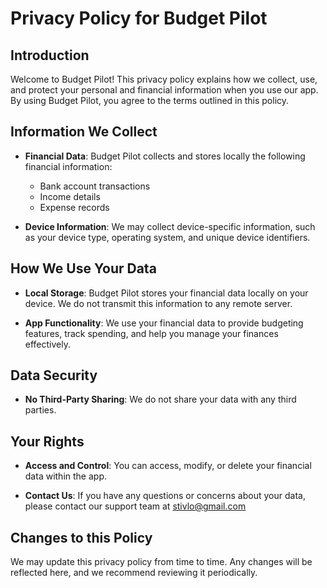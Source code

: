 # Privacy Policy for Budget Pilot

## Introduction

Welcome to Budget Pilot! This privacy policy explains how we collect, use, and protect your personal and financial information when you use our app. By using Budget Pilot, you agree to the terms outlined in this policy.

## Information We Collect

* **Financial Data**: Budget Pilot collects and stores locally the following financial information:

   - Bank account transactions
   - Income details
   - Expense records

* **Device Information**: We may collect device-specific information, such as your device type, operating system, and unique device identifiers.

## How We Use Your Data

* **Local Storage**: Budget Pilot stores your financial data locally on your device. We do not transmit this information to any remote server.
    
* **App Functionality**: We use your financial data to provide budgeting features, track spending, and help you manage your finances effectively.

## Data Security

* **No Third-Party Sharing**: We do not share your data with any third parties.

## Your Rights

* **Access and Control**: You can access, modify, or delete your financial data within the app.

* **Contact Us**: If you have any questions or concerns about your data, please contact our support team at stivlo@gmail.com

## Changes to this Policy

We may update this privacy policy from time to time. Any changes will be reflected here, and we recommend reviewing it periodically.
